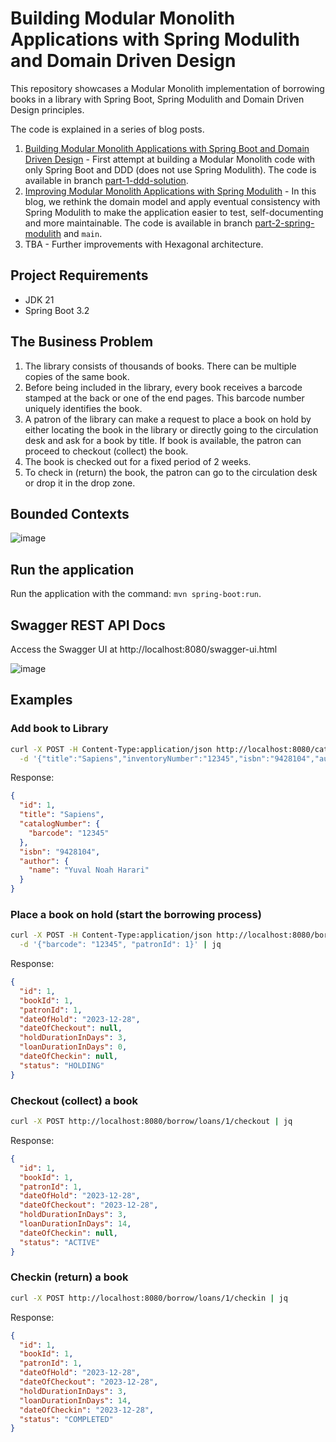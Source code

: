 # Building Modular Monolith Applications with Spring Modulith and Domain Driven Design

This repository showcases a Modular Monolith implementation of borrowing books in a library with 
Spring Boot, Spring Modulith and Domain Driven Design principles.

The code is explained in a series of blog posts.

1. [Building Modular Monolith Applications with Spring Boot and Domain Driven Design](https://itnext.io/building-modular-monolith-applications-with-spring-boot-and-domain-driven-design-d3299b300850?sk=3c3179d82508b50cc490a2a47074804f) - First attempt at building a Modular Monolith code with only Spring Boot and DDD (does not use Spring Modulith). The code is available in branch [part-1-ddd-solution](https://github.com/xsreality/spring-modulith-with-ddd/tree/part-1-ddd-solution).
2. [Improving Modular Monolith Applications with Spring Modulith](https://itnext.io/improving-modular-monolith-applications-with-spring-modulith-edecc787f63c?sk=051ea353e17154843886705fb90ed64a) - In this blog, we rethink the domain model and apply eventual consistency with Spring Modulith to make the application easier to test, self-documenting and more maintainable. The code is available in branch [part-2-spring-modulith](https://github.com/xsreality/spring-modulith-with-ddd/tree/part-2-spring-modulith) and `main`.
3. TBA - Further improvements with Hexagonal architecture.

## Project Requirements

* JDK 21
* Spring Boot 3.2

## The Business Problem

1. The library consists of thousands of books. There can be multiple copies of the same book.
2. Before being included in the library, every book receives a barcode stamped at the back or one of the end pages. This barcode number uniquely identifies the book.
3. A patron of the library can make a request to place a book on hold by either locating the book in the library or directly going to the circulation desk and ask for a book by title. If book is available, the patron can proceed to checkout (collect) the book.
4. The book is checked out for a fixed period of 2 weeks.
5. To check in (return) the book, the patron can go to the circulation desk or drop it in the drop zone.

## Bounded Contexts

![image](https://github.com/xsreality/spring-modulith-with-ddd/assets/4991449/2f8947e9-2630-411a-a14b-099f4bcfed89)

## Run the application

Run the application with the command: `mvn spring-boot:run`.

## Swagger REST API Docs
Access the Swagger UI at http://localhost:8080/swagger-ui.html

![image](https://github.com/xsreality/spring-modulith-with-ddd/assets/4991449/c1cfedf5-97cd-4c22-948c-a6ba999ae4f4)

## Examples

### Add book to Library
```bash
curl -X POST -H Content-Type:application/json http://localhost:8080/catalog/books \
  -d '{"title":"Sapiens","inventoryNumber":"12345","isbn":"9428104","author":"Yuval Noah Harari"}' | jq
```

Response:
```json
{
  "id": 1,
  "title": "Sapiens",
  "catalogNumber": {
    "barcode": "12345"
  },
  "isbn": "9428104",
  "author": {
    "name": "Yuval Noah Harari"
  }
}
```

### Place a book on hold (start the borrowing process)

```bash
curl -X POST -H Content-Type:application/json http://localhost:8080/borrow/loans \
  -d '{"barcode": "12345", "patronId": 1}' | jq
```

Response:
```json
{
  "id": 1,
  "bookId": 1,
  "patronId": 1,
  "dateOfHold": "2023-12-28",
  "dateOfCheckout": null,
  "holdDurationInDays": 3,
  "loanDurationInDays": 0,
  "dateOfCheckin": null,
  "status": "HOLDING"
}
```


### Checkout (collect) a book

```bash
curl -X POST http://localhost:8080/borrow/loans/1/checkout | jq
```

Response:
```json
{
  "id": 1,
  "bookId": 1,
  "patronId": 1,
  "dateOfHold": "2023-12-28",
  "dateOfCheckout": "2023-12-28",
  "holdDurationInDays": 3,
  "loanDurationInDays": 14,
  "dateOfCheckin": null,
  "status": "ACTIVE"
}
```

### Checkin (return) a book

```bash
curl -X POST http://localhost:8080/borrow/loans/1/checkin | jq
```

Response:
```json
{
  "id": 1,
  "bookId": 1,
  "patronId": 1,
  "dateOfHold": "2023-12-28",
  "dateOfCheckout": "2023-12-28",
  "holdDurationInDays": 3,
  "loanDurationInDays": 14,
  "dateOfCheckin": "2023-12-28",
  "status": "COMPLETED"
}
```
